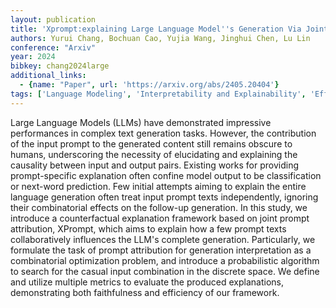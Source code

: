 ```yaml
---
layout: publication
title: 'Xprompt:explaining Large Language Model''s Generation Via Joint Prompt Attribution'
authors: Yurui Chang, Bochuan Cao, Yujia Wang, Jinghui Chen, Lu Lin
conference: "Arxiv"
year: 2024
bibkey: chang2024large
additional_links:
  - {name: "Paper", url: 'https://arxiv.org/abs/2405.20404'}
tags: ['Language Modeling', 'Interpretability and Explainability', 'Efficiency and Optimization', 'Applications', 'Tools', 'Prompting', 'Reinforcement Learning']
---
```

Large Language Models (LLMs) have demonstrated impressive performances in
complex text generation tasks. However, the contribution of the input prompt to
the generated content still remains obscure to humans, underscoring the
necessity of elucidating and explaining the causality between input and output
pairs. Existing works for providing prompt-specific explanation often confine
model output to be classification or next-word prediction. Few initial attempts
aiming to explain the entire language generation often treat input prompt texts
independently, ignoring their combinatorial effects on the follow-up
generation. In this study, we introduce a counterfactual explanation framework
based on joint prompt attribution, XPrompt, which aims to explain how a few
prompt texts collaboratively influences the LLM's complete generation.
Particularly, we formulate the task of prompt attribution for generation
interpretation as a combinatorial optimization problem, and introduce a
probabilistic algorithm to search for the casual input combination in the
discrete space. We define and utilize multiple metrics to evaluate the produced
explanations, demonstrating both faithfulness and efficiency of our framework.
